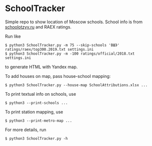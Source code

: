 # SchoolTracker
Simple repo to show location of Moscow schools.
School info is from [schoolotzyv.ru](https://schoolotzyv.ru/) and
RAEX ratings.

Run like
```
$ python3 SchoolTracker.py -m 75 --skip-schools 'ВШЭ' ratings/raex/top300.2019.txt settings.ini
$ python3 SchoolTracker.py -m -100 ratings/official/2018.txt settings.ini
```
to generate HTML with Yandex map.

To add houses on map, pass house-school mapping:
```
$ python3 SchoolTracker.py --house-map SchoolAttributions.xlsx ...
```

To print textual info on schools, use
```
$ python3 --print-schools ...
```

To print station mapping, use
```
$ python3 --print-metro-map ...
```

For more details, run
```
$ python3 SchoolTracker.py -h
```
